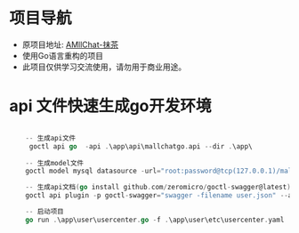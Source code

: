 # 项目导航
- 原项目地址: [AMllChat-抹茶](https://github.com/MallChat-Go/MallChat-Go/blob/main/README.md)
- 使用Go语言重构的项目
- 此项目仅供学习交流使用，请勿用于商业用途。


# api 文件快速生成go开发环境
```go

    -- 生成api文件
     goctl api go  -api .\app\api\mallchatgo.api --dir .\app\
    
    -- 生成model文件
    goctl model mysql datasource -url="root:password@tcp(127.0.0.1)/mallchatgo" -table="*"  -dir="./app/user/model"

    -- 生成api文档(go install github.com/zeromicro/goctl-swagger@latest)
    goctl api plugin -p goctl-swagger="swagger -filename user.json" --api .\app\user\api\usercenter.api --dir .

    -- 启动项目
    go run .\app\user\usercenter.go -f .\app\user\etc\usercenter.yaml
```
